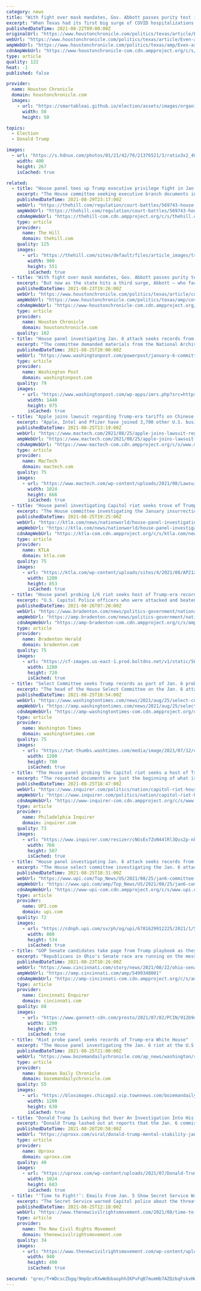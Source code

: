 ```yaml
---
category: news
title: "With fight over mask mandates, Gov. Abbott passes purity test in Trump's GOP"
excerpt: "When Texas had its first big surge of COVID hospitalizations, Gov. Greg Abbott responded by shutting down bars and mandating masks. As the second surge hit, Abbott put in place an automatic trigger to restrict the operating capacities of businesses and halt non-emergency surgeries to free up hospital beds in areas with high hospitalizations."
publishedDateTime: 2021-08-22T09:00:00Z
originalUrl: "https://www.houstonchronicle.com/politics/texas/article/Even-as-COVID-resurges-there-is-no-room-for-Gov-16401385.php"
webUrl: "https://www.houstonchronicle.com/politics/texas/article/Even-as-COVID-resurges-there-is-no-room-for-Gov-16401385.php"
ampWebUrl: "https://www.houstonchronicle.com/politics/texas/amp/Even-as-COVID-resurges-there-is-no-room-for-Gov-16401385.php"
cdnAmpWebUrl: "https://www-houstonchronicle-com.cdn.ampproject.org/c/s/www.houstonchronicle.com/politics/texas/amp/Even-as-COVID-resurges-there-is-no-room-for-Gov-16401385.php"
type: article
quality: 122
heat: -1
published: false

provider:
  name: Houston Chronicle
  domain: houstonchronicle.com
  images:
    - url: "https://smartableai.github.io/election/assets/images/organizations/houstonchronicle.com-50x50.jpg"
      width: 50
      height: 50

topics:
  - Election
  - Donald Trump

images:
  - url: "https://s.hdnux.com/photos/01/21/42/70/21376521/3/ratio3x2_400.jpg"
    width: 400
    height: 267
    isCached: true

related:
  - title: "House panel tees up Trump executive privilege fight in Jan. 6 probe"
    excerpt: "The House committee seeking executive branch documents in its investigation of the Jan. 6 attack is likely to force a standoff between Congress and former President Trump Donald Trump Pollsters confront tough survey landscape after 2020 flubs The Memo: Will DeSantis's star fall as Florida COVID numbers rise?"
    publishedDateTime: 2021-08-29T23:17:00Z
    webUrl: "https://thehill.com/regulation/court-battles/569743-house-panel-tees-up-trump-executive-privilege-fight-in-jan-6-probe"
    ampWebUrl: "https://thehill.com/regulation/court-battles/569743-house-panel-tees-up-trump-executive-privilege-fight-in-jan-6-probe?amp"
    cdnAmpWebUrl: "https://thehill-com.cdn.ampproject.org/c/s/thehill.com/regulation/court-battles/569743-house-panel-tees-up-trump-executive-privilege-fight-in-jan-6-probe?amp"
    type: article
    provider:
      name: The Hill
      domain: thehill.com
    quality: 125
    images:
      - url: "https://thehill.com/sites/default/files/article_images/trumpdonald_070321getty_executive-standoff.jpg"
        width: 980
        height: 551
        isCached: true
  - title: "With fight over mask mandates, Gov. Abbott passes purity test in Trump's GOP"
    excerpt: "But now as the state hits a third surge, Abbott — who faces re-election early next year — is doing none of that. Instead, he is suggesting that people wear masks when appropri"
    publishedDateTime: 2021-08-23T19:26:00Z
    webUrl: "https://www.houstonchronicle.com/politics/texas/article/covid-abbott-purity-test-trump-gop-republican-mask-16401385.php"
    ampWebUrl: "https://www.houstonchronicle.com/politics/texas/amp/covid-abbott-purity-test-trump-gop-republican-mask-16401385.php"
    cdnAmpWebUrl: "https://www-houstonchronicle-com.cdn.ampproject.org/c/s/www.houstonchronicle.com/politics/texas/amp/covid-abbott-purity-test-trump-gop-republican-mask-16401385.php"
    type: article
    provider:
      name: Houston Chronicle
      domain: houstonchronicle.com
    quality: 102
  - title: "House panel investigating Jan. 6 attack seeks records from agencies on insurrection, Trump in first request for information"
    excerpt: "The committee demanded materials from the National Archives, four Cabinet departments, the FBI and other agencies."
    publishedDateTime: 2021-08-25T20:00:00Z
    webUrl: "https://www.washingtonpost.com/powerpost/january-6-committee-trump/2021/08/25/cd356794-059a-11ec-a654-900a78538242_story.html"
    type: article
    provider:
      name: Washington Post
      domain: washingtonpost.com
    quality: 79
    images:
      - url: "https://www.washingtonpost.com/wp-apps/imrs.php?src=https://arc-anglerfish-washpost-prod-washpost.s3.amazonaws.com/public/RN7MCKQFXQI6ZJSUSAFHQU4CII.jpg&w=1440"
        width: 1440
        height: 975
        isCached: true
  - title: "Apple joins lawsuit regarding Trump-era tariffs on Chinese products"
    excerpt: "Apple, Intel and Pfizer have joined 3,700 other U.S. businesses in their suit against the U.S. regarding Trump-era tariffs on $300 billion worth of Chinese products, reports Jurist. This lawsuit was first brought by HMTX Industries in September 2020 and initially targeted List 3 tariffs."
    publishedDateTime: 2021-08-25T13:19:00Z
    webUrl: "https://www.mactech.com/2021/08/25/apple-joins-lawsuit-regarding-trump-era-tariffs-on-chinese-products/"
    ampWebUrl: "https://www.mactech.com/2021/08/25/apple-joins-lawsuit-regarding-trump-era-tariffs-on-chinese-products/amp/"
    cdnAmpWebUrl: "https://www-mactech-com.cdn.ampproject.org/c/s/www.mactech.com/2021/08/25/apple-joins-lawsuit-regarding-trump-era-tariffs-on-chinese-products/amp/"
    type: article
    provider:
      name: MacTech
      domain: mactech.com
    quality: 75
    images:
      - url: "https://www.mactech.com/wp-content/uploads/2021/08/Lawsuit-image-1024x666.jpg"
        width: 1024
        height: 666
        isCached: true
  - title: "House panel investigating Capitol riot seeks trove of Trump-era records"
    excerpt: "The House committee investigating the January insurrection at the U.S. Capitol is demanding a trove of records from federal intelligence and law enforcement agencies, showing the sweep of the"
    publishedDateTime: 2021-08-25T19:25:00Z
    webUrl: "https://ktla.com/news/nationworld/house-panel-investigating-capitol-riot-seeks-trove-of-trump-era-records/"
    ampWebUrl: "https://ktla.com/news/nationworld/house-panel-investigating-capitol-riot-seeks-trove-of-trump-era-records/amp/"
    cdnAmpWebUrl: "https://ktla-com.cdn.ampproject.org/c/s/ktla.com/news/nationworld/house-panel-investigating-capitol-riot-seeks-trove-of-trump-era-records/amp/"
    type: article
    provider:
      name: KTLA
      domain: ktla.com
    quality: 75
    images:
      - url: "https://ktla.com/wp-content/uploads/sites/4/2021/08/AP21237587812201.jpg?w=1280"
        width: 1280
        height: 853
        isCached: true
  - title: "House panel probing 1/6 riot seeks host of Trump-era records"
    excerpt: "U.S. Capitol Police officers who were attacked and beaten during the Capitol riot are suing former President Donald Trump, his allies and members of far-right extremist groups."
    publishedDateTime: 2021-08-26T07:20:00Z
    webUrl: "https://www.bradenton.com/news/politics-government/national-politics/article253752163.html"
    ampWebUrl: "https://amp.bradenton.com/news/politics-government/national-politics/article253752163.html"
    cdnAmpWebUrl: "https://amp-bradenton-com.cdn.ampproject.org/c/s/amp.bradenton.com/news/politics-government/national-politics/article253752163.html"
    type: article
    provider:
      name: Bradenton Herald
      domain: bradenton.com
    quality: 75
    images:
      - url: "https://cf-images.us-east-1.prod.boltdns.net/v1/static/5615998022001/7f1caafa-aea1-49ad-bc9f-e3322fb2825c/af216152-128c-45c0-b0b0-8fff6b46b17c/1280x720/match/image.jpg"
        width: 1280
        height: 720
        isCached: true
  - title: "Select Committee seeks Trump records as part of Jan. 6 probe"
    excerpt: "The head of the House Select Committee on the Jan. 6 attack on the U.S. Capitol issued a sweeping round of demands Wednesday seeking information from the executive branch and other agencies related to the attack and former President Donald Trump’s push to discredit the election results."
    publishedDateTime: 2021-08-25T18:54:00Z
    webUrl: "https://www.washingtontimes.com/news/2021/aug/25/select-committee-seeks-trump-records-part-jan-6-pr/"
    ampWebUrl: "https://amp.washingtontimes.com/news/2021/aug/25/select-committee-seeks-trump-records-part-jan-6-pr/"
    cdnAmpWebUrl: "https://amp-washingtontimes-com.cdn.ampproject.org/c/s/amp.washingtontimes.com/news/2021/aug/25/select-committee-seeks-trump-records-part-jan-6-pr/"
    type: article
    provider:
      name: Washington Times
      domain: washingtontimes.com
    quality: 75
    images:
      - url: "https://twt-thumbs.washtimes.com/media/image/2021/07/12/capitol_breach_investigation_22360_c0-229-5500-3437_s1200x700.jpg?cd6ebda61bdcbd7068faa31a6cc9adbce23a3edd"
        width: 1200
        height: 700
        isCached: true
  - title: "The House panel probing the Capitol riot seeks a host of Trump-era records"
    excerpt: "The requested documents are just the beginning of what is expected to be lengthy partisan and rancorous investigation."
    publishedDateTime: 2021-08-25T18:47:00Z
    webUrl: "https://www.inquirer.com/politics/nation/capitol-riot-house-panel-trump-documents-probe-20210825.html"
    ampWebUrl: "https://www.inquirer.com/politics/nation/capitol-riot-house-panel-trump-documents-probe-20210825.html?outputType=amp"
    cdnAmpWebUrl: "https://www-inquirer-com.cdn.ampproject.org/c/s/www.inquirer.com/politics/nation/capitol-riot-house-panel-trump-documents-probe-20210825.html?outputType=amp"
    type: article
    provider:
      name: Philadelphia Inquirer
      domain: inquirer.com
    quality: 73
    images:
      - url: "https://www.inquirer.com/resizer/cNGsEx7ZoN44lRl3Qus2p-nkmg4=/0x0:2398x1600/760x507/filters:format(webp)/cloudfront-us-east-1.images.arcpublishing.com/pmn/ROPZU2U5UJGVRGSNLKMY5UHQKY.jpg"
        width: 760
        height: 507
        isCached: true
  - title: "House panel investigating Jan. 6 attack seeks records from Trump White House"
    excerpt: "The House select committee investigating the Jan. 6 attack on the U.S. Capitol requested documents Wednesday from Trump administration officials and other federal agencies."
    publishedDateTime: 2021-08-25T18:31:00Z
    webUrl: "https://www.upi.com/Top_News/US/2021/08/25/jan6-committee-documents-trump/6781629912225/"
    ampWebUrl: "https://www.upi.com/amp/Top_News/US/2021/08/25/jan6-committee-documents-trump/6781629912225/"
    cdnAmpWebUrl: "https://www-upi-com.cdn.ampproject.org/c/s/www.upi.com/amp/Top_News/US/2021/08/25/jan6-committee-documents-trump/6781629912225/"
    type: article
    provider:
      name: UPI.com
      domain: upi.com
    quality: 72
    images:
      - url: "https://cdnph.upi.com/sv/ph/og/upi/6781629912225/2021/1/5984d1ea8cfbaef6c31dd8ba17df417d/v1.5/House-panel-investigating-Jan-6-attack-seeks-records-from-Trump-White-House.jpg"
        width: 800
        height: 534
        isCached: true
  - title: "GOP Senate candidates take page from Trump playbook as they fight for populist title"
    excerpt: "Republicans in Ohio's Senate race are running on the message that propelled former President Donald Trump to office."
    publishedDateTime: 2021-08-23T10:26:00Z
    webUrl: "https://www.cincinnati.com/story/news/2021/08/22/ohio-senate-race-gop-candidates-fight-over-populist-lane/5499348001/"
    ampWebUrl: "https://amp.cincinnati.com/amp/5499348001"
    cdnAmpWebUrl: "https://amp-cincinnati-com.cdn.ampproject.org/c/s/amp.cincinnati.com/amp/5499348001"
    type: article
    provider:
      name: Cincinnati Enquirer
      domain: cincinnati.com
    quality: 68
    images:
      - url: "https://www.gannett-cdn.com/presto/2021/07/02/PCIN/912b9d7f-9050-4679-88f8-1b0a031b1914-070121JDVance_4.jpg?auto=webp&crop=3594,2022,x0,y184&format=pjpg&width=1200"
        width: 1200
        height: 675
        isCached: true
  - title: "Riot probe panel seeks records of Trump-era White House"
    excerpt: "The House panel investigating the Jan. 6 riot at the U.S. Capitol is demanding a sweeping list of records and other information from eight executive branch agencies, including"
    publishedDateTime: 2021-08-25T21:00:00Z
    webUrl: "https://www.bozemandailychronicle.com/ap_news/washington/riot-probe-panel-seeks-records-of-trump-era-white-house/article_f551f965-c8d1-5251-90c4-f8cbe04b0447.html"
    type: article
    provider:
      name: Bozeman Daily Chronicle
      domain: bozemandailychronicle.com
    quality: 55
    images:
      - url: "https://bloximages.chicago2.vip.townnews.com/bozemandailychronicle.com/content/tncms/custom/image/2ffee154-edef-11e4-a572-ab4a61dde6eb.png"
        width: 1200
        height: 630
        isCached: true
  - title: "Donald Trump Is Lashing Out Over An Investigation Into His ‘Mental Stability’ By The Jan. 6 Committee"
    excerpt: "Donald Trump lashed out at reports that the Jan. 6 commission has requested documents pertaining to his ’mental stability.’"
    publishedDateTime: 2021-08-26T20:58:00Z
    webUrl: "https://uproxx.com/viral/donald-trump-mental-stability-january-6-committee/"
    type: article
    provider:
      name: Uproxx
      domain: uproxx.com
    quality: 40
    images:
      - url: "https://uproxx.com/wp-content/uploads/2021/07/Donald-Trump-GettyImages-1233931910.jpg?w=1024"
        width: 1024
        height: 683
        isCached: true
  - title: "‘Time to Fight!’: Emails From Jan. 5 Show Secret Service Warned Capitol Police About Threat of Pro-Trump Violence"
    excerpt: "The Secret Service warned Capitol police about the threat of pro-Donald Trump violence in Washington on Jan. 5, one day before the insurrection, according to an email published Wednesday by Politico."
    publishedDateTime: 2021-08-25T12:18:00Z
    webUrl: "https://www.thenewcivilrightsmovement.com/2021/08/time-to-fight-emails-from-jan-5-show-secret-service-warned-capitol-police-about-threat-of-pro-trump-violence/"
    type: article
    provider:
      name: The New Civil Rights Movement
      domain: thenewcivilrightsmovement.com
    quality: 34
    images:
      - url: "https://www.thenewcivilrightsmovement.com/wp-content/uploads/2021/01/capitol-police-insurrection-4.jpg"
        width: 940
        height: 490
        isCached: true

secured: "qrec/T+WDcscZbgq/9mpQcvRXwWdbbaophhIKPvFqB7mumHb7AZQzbqFskxHWTPAWJiWCIT8+PLogN2ZmXsBxIQMEDhNw18s5eWf9/XNz5osU7FyQAnmrfiRpm5sTSHi+RCKOKccg8KOYKHsJLQRDCMHizlxyCB/QyMU87ybm7B93cdPJO6nX6eZF8amfDKOBFjofxB/1WTwo2s1kXu1PPsTdG/wC/CbMUYM/+kV/Rs15w4yhCLnfdYHw5pt6r3VVVyySqW/ZJC3YIb/RBgGcf9Gx91fqRoKSDGAqm13YjZ7HY7kZGzDWRIUlBepzws/nR4dBlZLZmwVsZHNxDYHs+Gjwae0nqr3kDH0MCkKR7o=;PfRigdfb8AB6Iqd4jClYCA=="
---
```


